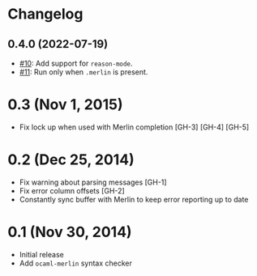 # Changelog

## 0.4.0 (2022-07-19)

- [#10](https://github.com/flycheck/flycheck-ocaml/pull/10): Add support for `reason-mode`.
- [#11](https://github.com/flycheck/flycheck-ocaml/issues/11): Run only when `.merlin` is present.

0.3 (Nov 1, 2015)
=================

- Fix lock up when used with Merlin completion [GH-3] [GH-4] [GH-5]

0.2 (Dec 25, 2014)
==================

- Fix warning about parsing messages [GH-1]
- Fix error column offsets [GH-2]
- Constantly sync buffer with Merlin to keep error reporting up to date

0.1 (Nov 30, 2014)
==================

- Initial release
- Add `ocaml-merlin` syntax checker
